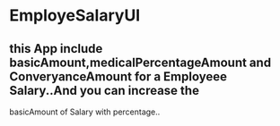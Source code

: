 # EmployeSalaryUI
## this App include basicAmount,medicalPercentageAmount and ConveryanceAmount for a Employeee Salary..And you can increase the 
basicAmount of Salary with percentage.. 
